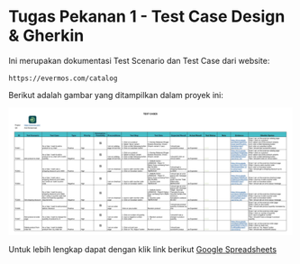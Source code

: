 # Tugas Pekanan 1 - Test Case Design & Gherkin


Ini merupakan dokumentasi Test Scenario dan Test Case dari website:

```
https://evermos.com/catalog
```
Berikut adalah gambar yang ditampilkan dalam proyek ini:<br>

![Test Case][testCase]

Untuk lebih lengkap dapat dengan klik link berikut [Google Spreadsheets][spreadsheet]




[testCase]: aset\week1.jpg
[spreadsheet]: https://docs.google.com/spreadsheets/d/1RDCsiZcLVquMukKFTySL07Na11Oi6NUetvZ7c8sJTmg/edit?usp=sharing